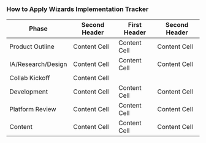 ### How to Apply Wizards Implementation Tracker


| Phase         | Second Header | First Header  | Second Header |
| ------------- | ------------- | ------------- | ------------- |
| Product Outline  | Content Cell  | Content Cell  | Content Cell  |
| IA/Research/Design     | Content Cell  | Content Cell  | Content Cell  |
| Collab Kickoff | Content Cell  |               |               |
| Development  | Content Cell  | Content Cell  | Content Cell  |
| Platform Review  | Content Cell  | Content Cell  | Content Cell  |
| Content  | Content Cell  | Content Cell  | Content Cell  |
